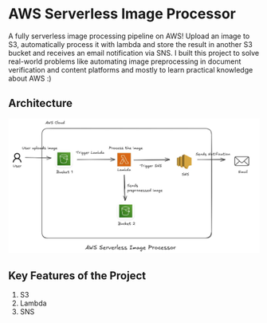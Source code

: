 # AWS Serverless Image Processor

A fully serverless image processing pipeline on AWS! Upload an image to S3, automatically process it with lambda and store the result in another S3 bucket and receives an email notification via SNS. I built this project to solve real-world problems like automating image preprocessing in document verification and content platforms and mostly to learn practical knowledge about AWS :) 

## Architecture 
<img src="assets/Architecture.webp" width="800"/>

## Key Features of the Project
1. S3
2. Lambda
3. SNS 
